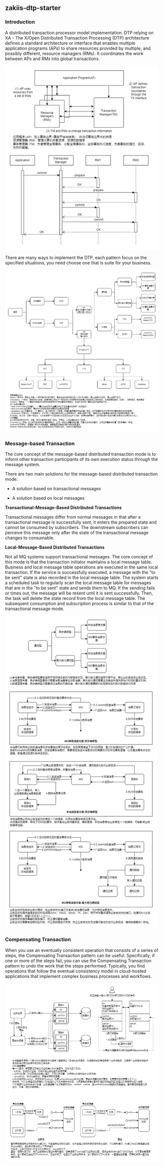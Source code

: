 ## zakiis-dtp-starter

### Introduction

A distributed transaction processor model implementation. DTP relying on XA - The X/Open Distributed Transaction Processing (DTP) architecture defines a standard architecture or interface that enables multiple application programs (APs) to share resources provided by multiple, and possibly different, resource managers (RMs). It coordinates the work between APs and RMs into global transactions.

![XA](readme_imgs/XA.png)

There are many ways to implement the DTP, each pattern focus on the specified situations, you need choose one that is suite for your business.

![dtp_overview](readme_imgs/dtp_overview.png)

### Message-based Transaction

The core concept of the message-based distributed transaction mode is to inform other transaction participants of its own execution status through the message system.

There are two main solutions for the message-based distributed transaction mode:

- A solution based on transactional messages

- A solution based on local messages

**Transactional-Message-Based Distributed Transactions**

Transactional messages differ from normal messages in that after a transactional message is successfully sent, it enters the prepared state and cannot be consumed by subscribers. The downstream subscribers can perceive this message only after the state of the transactional message changes to consumable.

**Local-Message-Based Distributed Transactions**

Not all MQ systems support transactional messages. The core concept of this mode is that the transaction initiator maintains a local message table. Business and local message table operations are executed in the same local transaction. If the service is successfully executed, a message with the "to be sent" state is also recorded in the local message table. The system starts a scheduled task to regularly scan the local message table for messages that are in the "to be sent" state and sends them to MQ. If the sending fails or times out, the message will be resent until it is sent successfully. Then, the task will delete the state record from the local message table. The subsequent consumption and subscription process is similar to that of the transactional message mode.

![notification_based_trans.png](readme_imgs/notification_based_trans.png)

### Compensating Transaction

When you use an eventually consistent operation that consists of a series of steps, the Compensating Transaction pattern can be useful. Specifically, if one or more of the steps fail, you can use the Compensating Transaction pattern to undo the work that the steps performed. Typically, you find operations that follow the eventual consistency model in cloud-hosted applications that implement complex business processes and workflows.

![tcc](readme_imgs\tcc.png)